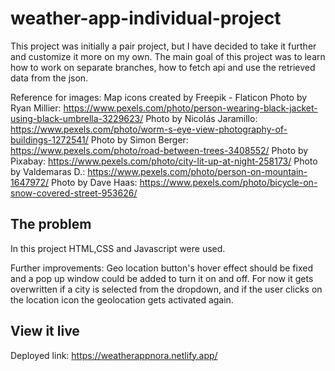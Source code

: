 # weather-app-individual-project

This project was initially a pair project, but I have decided to take it further and customize it more on my own.
The main goal of this project was to learn how to work on separate branches, how to fetch api and use the retrieved data from the json.

Reference for images:
Map icons created by Freepik - Flaticon
Photo by Ryan Millier: https://www.pexels.com/photo/person-wearing-black-jacket-using-black-umbrella-3229623/
Photo by Nicolás Jaramillo: https://www.pexels.com/photo/worm-s-eye-view-photography-of-buildings-1272541/
Photo by Simon Berger: https://www.pexels.com/photo/road-between-trees-3408552/
Photo by Pixabay: https://www.pexels.com/photo/city-lit-up-at-night-258173/
Photo by Valdemaras D.: https://www.pexels.com/photo/person-on-mountain-1647972/
Photo by Dave Haas: https://www.pexels.com/photo/bicycle-on-snow-covered-street-953626/

## The problem

In this project HTML,CSS and Javascript were used.

Further improvements:
Geo location button's hover effect should be fixed and a pop up window could be added to turn it on and off. For now it gets overwritten if a city is selected from the dropdown, and if the user clicks on the location icon the geolocation gets activated again.

## View it live

Deployed link: https://weatherappnora.netlify.app/
